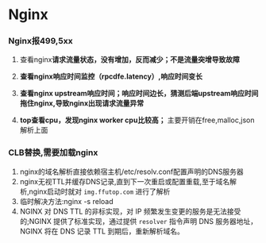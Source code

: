 # Nginx

### Nginx报499,5xx

1. 查看nginx**请求流量状态，没有增加，反而减少；不是流量突增导致故障**
2. **查看nginx响应时间监控（rpcdfe.latency）,响应时间变长**

3. **查看nginx upstream响应时间；响应时间边长，猜测后端upstream响应时间拖住nginx,导致nginx出现请求流量异常**
4. **top查看cpu，发现nginx worker cpu比较高；** 主要开销在free,malloc,json解析上面  

### CLB替换,需要加载nginx

1. nginx的域名解析直接依赖宿主机/etc/resolv.conf配置声明的DNS服务器
2. nginx无视TTL并缓存DNS记录,直到下一次重启或配置重载,至于域名解析,nginx启动时就对 `img.ffutop.com` 进行了解析
3. 临时解决方法:nginx -s reload
4. NGINX 对 DNS TTL 的非标实现，对 IP 频繁发生变更的服务是无法接受的;NGINX 提供了标准实现，通过提供 `resolver` 指令声明 DNS 服务器地址，NGINX 将在 DNS 记录 TTL 到期后，重新解析域名。

​	

